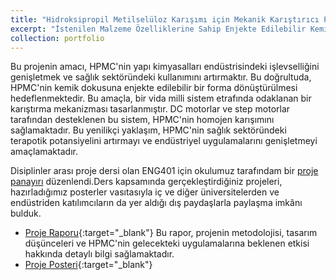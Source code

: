 ```yaml
---
title: "Hidroksipropil Metilselüloz Karışımı için Mekanik Karıştırıcı Projesi"
excerpt: "İstenilen Malzeme Özelliklerine Sahip Enjekte Edilebilir Kemik Grefti Hidroksipropil Metilselüloz (HPMC) Çözeltisi Hazırlamak İçin Karışım Mekanizması Tasarımı<br/><img src='/images/engg.jpg'>"
collection: portfolio
---
```



Bu projenin amacı, HPMC'nin yapı kimyasalları endüstrisindeki işlevselliğini genişletmek ve sağlık sektöründeki kullanımını artırmaktır. Bu doğrultuda, HPMC'nin kemik dokusuna enjekte edilebilir bir forma dönüştürülmesi hedeflenmektedir. Bu amaçla, bir vida milli sistem etrafında odaklanan bir karıştırma mekanizması tasarlanmıştır. DC motorlar ve step motorlar tarafından desteklenen bu sistem, HPMC'nin homojen karışımını sağlamaktadır. Bu yenilikçi yaklaşım, HPMC'nin sağlık sektöründeki terapotik potansiyelini artırmayı ve endüstriyel uygulamalarını genişletmeyi amaçlamaktadır.

Disiplinler arası proje dersi olan ENG401 için okulumuz tarafındam bir [proje panayırı](/images/eng_panayır.jpg) düzenlendi.Ders kapsamında gerçekleştirdiğiniz projeleri, hazırladığımız posterler vasıtasıyla iç ve diğer üniversitelerden ve endüstriden katılımcıların da yer aldığı dış paydaşlarla paylaşma imkânı bulduk.
  
 * [Proje Raporu](/files/Aytekin_Dönmez_ENG401_FINAL_REPORT.pdf){:target="_blank"} Bu rapor, projenin metodolojisi, tasarım düşünceleri ve HPMC'nin gelecekteki uygulamalarına beklenen etkisi hakkında detaylı bilgi sağlamaktadır.
  * [Proje Posteri](/files/POSTER_5_ENG.pdf){:target="_blank"}
